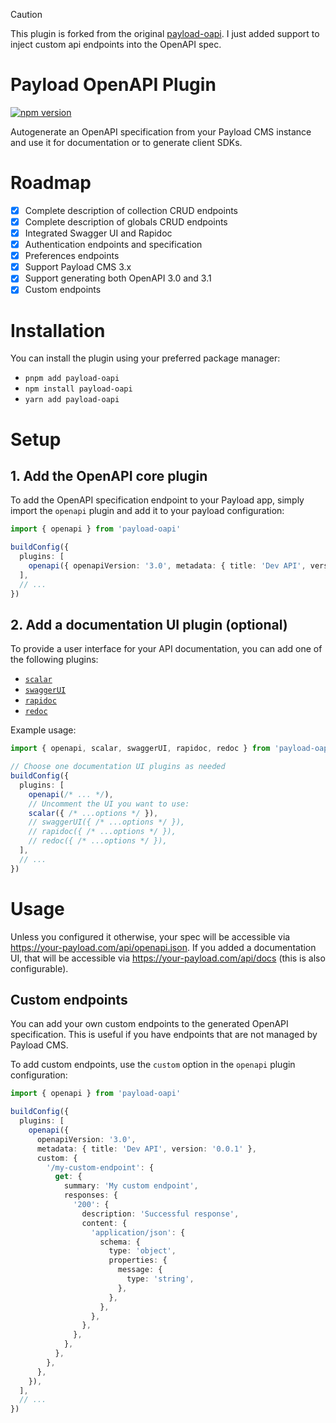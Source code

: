 > [!CAUTION]
> This plugin is forked from the original [payload-oapi](https://github.com/janbuchar/payload-oapi).
> I just added support to inject custom api endpoints into the OpenAPI spec.

# Payload OpenAPI Plugin

[![npm version](https://badge.fury.io/js/payload-oapi.svg)](https://www.npmjs.com/package/payload-oapi)

Autogenerate an OpenAPI specification from your Payload CMS instance and use it for documentation or to generate client SDKs.

# Roadmap

- [x] Complete description of collection CRUD endpoints
- [x] Complete description of globals CRUD endpoints
- [x] Integrated Swagger UI and Rapidoc
- [x] Authentication endpoints and specification
- [x] Preferences endpoints
- [x] Support Payload CMS 3.x
- [x] Support generating both OpenAPI 3.0 and 3.1
- [x] Custom endpoints

# Installation

You can install the plugin using your preferred package manager:

- `pnpm add payload-oapi`
- `npm install payload-oapi`
- `yarn add payload-oapi`

# Setup

## 1. Add the OpenAPI core plugin

To add the OpenAPI specification endpoint to your Payload app, simply import the `openapi` plugin and add it to your payload configuration:

```typescript
import { openapi } from 'payload-oapi'

buildConfig({
  plugins: [
    openapi({ openapiVersion: '3.0', metadata: { title: 'Dev API', version: '0.0.1' } }),
  ],
  // ...
})
```

## 2. Add a documentation UI plugin (optional)

To provide a user interface for your API documentation, you can add one of the following plugins:

- [`scalar`](https://github.com/scalar/scalar)
- [`swaggerUI`](https://swagger.io/tools/swagger-ui/)
- [`rapidoc`](https://mrin9.github.io/RapiDoc/)
- [`redoc`](https://github.com/Redocly/redoc)

Example usage:

```typescript
import { openapi, scalar, swaggerUI, rapidoc, redoc } from 'payload-oapi'

// Choose one documentation UI plugins as needed
buildConfig({
  plugins: [
    openapi(/* ... */),
    // Uncomment the UI you want to use:
    scalar({ /* ...options */ }),
    // swaggerUI({ /* ...options */ }),
    // rapidoc({ /* ...options */ }),
    // redoc({ /* ...options */ }),
  ],
  // ...
})
```

# Usage

Unless you configured it otherwise, your spec will be accessible via <https://your-payload.com/api/openapi.json>. If you
added a documentation UI, that will be accessible via <https://your-payload.com/api/docs> (this is also configurable).

## Custom endpoints

You can add your own custom endpoints to the generated OpenAPI specification. This is useful if you have endpoints that are not managed by Payload CMS.

To add custom endpoints, use the `custom` option in the `openapi` plugin configuration:

```typescript
import { openapi } from 'payload-oapi'

buildConfig({
  plugins: [
    openapi({
      openapiVersion: '3.0',
      metadata: { title: 'Dev API', version: '0.0.1' },
      custom: {
        '/my-custom-endpoint': {
          get: {
            summary: 'My custom endpoint',
            responses: {
              '200': {
                description: 'Successful response',
                content: {
                  'application/json': {
                    schema: {
                      type: 'object',
                      properties: {
                        message: {
                          type: 'string',
                        },
                      },
                    },
                  },
                },
              },
            },
          },
        },
      },
    }),
  ],
  // ...
})
```

